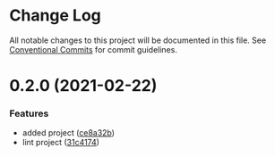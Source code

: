 # Change Log

All notable changes to this project will be documented in this file.
See [Conventional Commits](https://conventionalcommits.org) for commit guidelines.

# 0.2.0 (2021-02-22)


### Features

* added project ([ce8a32b](https://github.com/rodgeraraujo/config.js/commit/ce8a32b3667cfab11687c3b0de9baf98a871fb65))
* lint project ([31c4174](https://github.com/rodgeraraujo/config.js/commit/31c417459902975d3fde1cbda57e4b0c6d25e558))
